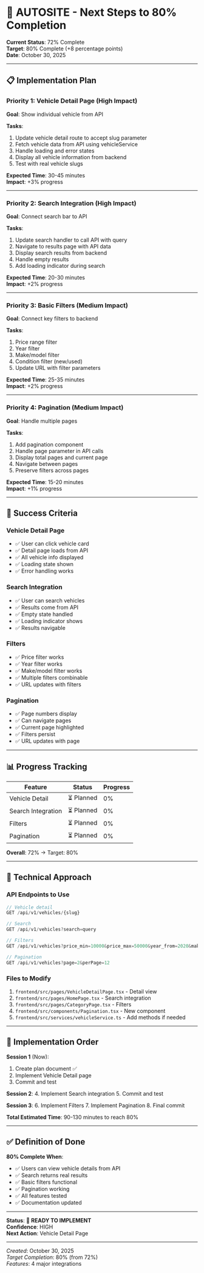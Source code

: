 # 🎯 AUTOSITE - Next Steps to 80% Completion

**Current Status**: 72% Complete  
**Target**: 80% Complete (+8 percentage points)  
**Date**: October 30, 2025

---

## 📋 Implementation Plan

### Priority 1: Vehicle Detail Page (High Impact)
**Goal**: Show individual vehicle from API

**Tasks**:
1. Update vehicle detail route to accept slug parameter
2. Fetch vehicle data from API using vehicleService
3. Handle loading and error states
4. Display all vehicle information from backend
5. Test with real vehicle slugs

**Expected Time**: 30-45 minutes  
**Impact**: +3% progress

---

### Priority 2: Search Integration (High Impact)
**Goal**: Connect search bar to API

**Tasks**:
1. Update search handler to call API with query
2. Navigate to results page with API data
3. Display search results from backend
4. Handle empty results
5. Add loading indicator during search

**Expected Time**: 20-30 minutes  
**Impact**: +2% progress

---

### Priority 3: Basic Filters (Medium Impact)
**Goal**: Connect key filters to backend

**Tasks**:
1. Price range filter
2. Year filter
3. Make/model filter
4. Condition filter (new/used)
5. Update URL with filter parameters

**Expected Time**: 25-35 minutes  
**Impact**: +2% progress

---

### Priority 4: Pagination (Medium Impact)
**Goal**: Handle multiple pages

**Tasks**:
1. Add pagination component
2. Handle page parameter in API calls
3. Display total pages and current page
4. Navigate between pages
5. Preserve filters across pages

**Expected Time**: 15-20 minutes  
**Impact**: +1% progress

---

## 🎯 Success Criteria

### Vehicle Detail Page
- ✅ User can click vehicle card
- ✅ Detail page loads from API
- ✅ All vehicle info displayed
- ✅ Loading state shown
- ✅ Error handling works

### Search Integration
- ✅ User can search vehicles
- ✅ Results come from API
- ✅ Empty state handled
- ✅ Loading indicator shows
- ✅ Results navigable

### Filters
- ✅ Price filter works
- ✅ Year filter works
- ✅ Make/model filter works
- ✅ Multiple filters combinable
- ✅ URL updates with filters

### Pagination
- ✅ Page numbers display
- ✅ Can navigate pages
- ✅ Current page highlighted
- ✅ Filters persist
- ✅ URL updates with page

---

## 📊 Progress Tracking

| Feature | Status | Progress |
|---------|--------|----------|
| Vehicle Detail | ⏳ Planned | 0% |
| Search Integration | ⏳ Planned | 0% |
| Filters | ⏳ Planned | 0% |
| Pagination | ⏳ Planned | 0% |

**Overall**: 72% → Target: 80%

---

## 🔧 Technical Approach

### API Endpoints to Use
```typescript
// Vehicle detail
GET /api/v1/vehicles/{slug}

// Search
GET /api/v1/vehicles?search=query

// Filters
GET /api/v1/vehicles?price_min=10000&price_max=50000&year_from=2020&make=BMW

// Pagination
GET /api/v1/vehicles?page=2&perPage=12
```

### Files to Modify
1. `frontend/src/pages/VehicleDetailPage.tsx` - Detail view
2. `frontend/src/pages/HomePage.tsx` - Search integration
3. `frontend/src/pages/CategoryPage.tsx` - Filters
4. `frontend/src/components/Pagination.tsx` - New component
5. `frontend/src/services/vehicleService.ts` - Add methods if needed

---

## 🚀 Implementation Order

**Session 1** (Now):
1. Create plan document ✅
2. Implement Vehicle Detail page
3. Commit and test

**Session 2**:
4. Implement Search integration
5. Commit and test

**Session 3**:
6. Implement Filters
7. Implement Pagination
8. Final commit

**Total Estimated Time**: 90-130 minutes to reach 80%

---

## ✅ Definition of Done

**80% Complete When**:
- ✅ Users can view vehicle details from API
- ✅ Search returns real results
- ✅ Basic filters functional
- ✅ Pagination working
- ✅ All features tested
- ✅ Documentation updated

---

**Status**: 🚀 **READY TO IMPLEMENT**  
**Confidence**: HIGH  
**Next Action**: Vehicle Detail Page

---

*Created*: October 30, 2025  
*Target Completion*: 80% (from 72%)  
*Features*: 4 major integrations
